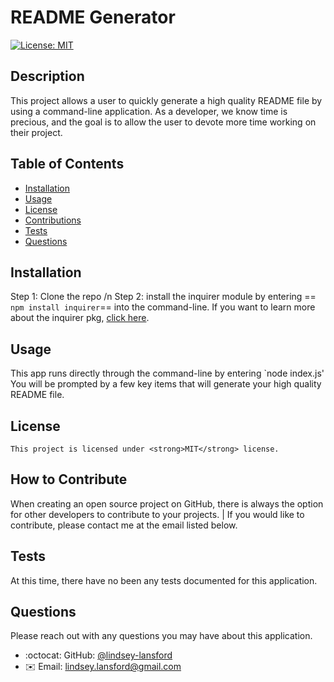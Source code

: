 # README Generator
  [![License: MIT](https://img.shields.io/badge/License-MIT-yellow.svg)](https://opensource.org/licenses/MIT)

## Description

This project allows a user to quickly generate a high quality README file by using a command-line application. As a developer, we know time is precious, and the goal is to allow the user to devote more time working on their project.

## Table of Contents

- [Installation](#installation)
- [Usage](#usage)
- [License](#license)
- [Contributions](#how-to-contribute)
- [Tests](#tests)
- [Questions](#questions)

## Installation

Step 1: Clone the repo /n Step 2: install the inquirer module by entering == `npm install inquirer`== into the command-line. If you want to learn more about the inquirer pkg, [click here](https://www.npmjs.com/package/inquirer).

## Usage

This app runs directly through the command-line by entering  `node index.js' You will be prompted by a few key items that will generate your high quality README file.

## License
    This project is licensed under <strong>MIT</strong> license.

## How to Contribute

When creating an open source project on GitHub, there is always the option for other developers to contribute to your projects. | If you would like to contribute, please contact me at the email listed below.

## Tests

At this time, there have no been any tests documented for this application.

## Questions

Please reach out with any questions you may have about this application.

* :octocat: GitHub: [@lindsey-lansford](https://github.com/lindsey-lansford)
* :envelope: Email: lindsey.lansford@gmail.com